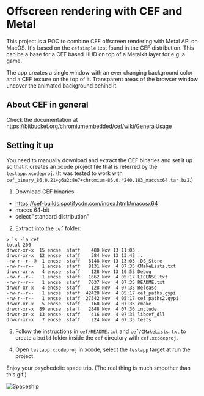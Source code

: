# Offscreen rendering with CEF and Metal

This project is a POC to combine CEF offscreen rendering with Metal API on MacOS. It's based on the `cefsimple` test found in the CEF distribution. This can be a base for a CEF based HUD on top of a Metalkit layer for e.g. a game.

The app creates a single window with an ever changing background color and a CEF texture on the top of it. Transparent areas of the browser window uncover
the animated background behind it.

## About CEF in general
Check the documentation at https://bitbucket.org/chromiumembedded/cef/wiki/GeneralUsage


## Setting it up
You need to manually download and extract the CEF binaries and set it up so that it creates an xcode project file that is referred by the `testapp.xcodeproj`. 
(It was tested to work with `cef_binary_86.0.21+g6a2c8e7+chromium-86.0.4240.183_macosx64.tar.bz2`.)

1. Download CEF binaries

- https://cef-builds.spotifycdn.com/index.html#macosx64
- macos 64-bit
- select "standard distribution"

2. Extract into the `cef` folder:

```
> ls -la cef
total 200
drwxr-xr-x  15 encse  staff    480 Nov 13 11:03 .
drwxr-xr-x  12 encse  staff    384 Nov 13 13:42 ..
-rw-r--r--@  1 encse  staff   6148 Nov 13 13:03 .DS_Store
-rw-r--r--   1 encse  staff   8131 Nov  4 07:35 CMakeLists.txt
drwxr-xr-x   4 encse  staff    128 Nov 13 10:53 Debug
-rw-r--r--   1 encse  staff   1662 Nov  4 05:17 LICENSE.txt
-rw-r--r--   1 encse  staff   7637 Nov  4 07:35 README.txt
drwxr-xr-x   4 encse  staff    128 Nov  4 07:35 Release
-rw-r--r--   1 encse  staff  42428 Nov  4 05:17 cef_paths.gypi
-rw-r--r--   1 encse  staff  27542 Nov  4 05:17 cef_paths2.gypi
drwxr-xr-x   5 encse  staff    160 Nov  4 07:35 cmake
drwxr-xr-x  89 encse  staff   2848 Nov  4 07:36 include
drwxr-xr-x  13 encse  staff    416 Nov  4 07:35 libcef_dll
drwxr-xr-x   7 encse  staff    224 Nov  4 07:35 tests
```

3. Follow the instructions in `cef/README.txt` and `cef/CMakeLists.txt` to create a `build` folder inside the `cef` directory with `cef.xcodeproj`.

4. Open `testapp.xcodeproj` in xcode, select the `testapp` target at run the project.

Enjoy your psychedelic space trip. (The real thing is much smoother than this gif.)

![Spaceship](./spaceship.gif "Spaceship")
